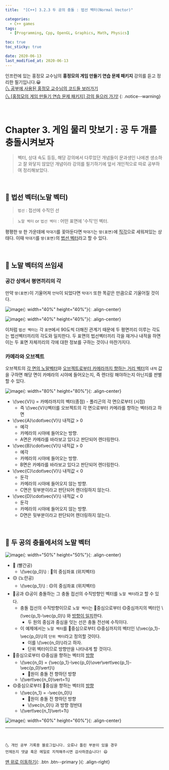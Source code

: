 ```yaml
---
title:  "[C++] 3.2.3 두 공의 충돌 : 법선 벡터(Normal Vector)" 

categories:
  - C++ games
tags:
  - [Programming, Cpp, OpenGL, Graphics, Math, Physics]

toc: true
toc_sticky: true

date: 2020-06-13
last_modified_at: 2020-06-13
---
```


인프런에 있는 홍정모 교수님의 **홍정모의 게임 만들기 연습 문제 패키지** 강의를 듣고 정리한 필기입니다.😀   
[🌜 공부에 사용된 홍정모 교수님의 코드들 보러가기](https://github.com/jmhong-simulation/GameDevPracticePackage)   
[🌜 [홍정모의 게임 만들기 연습 문제 패키지] 강의 들으러 가기!](https://www.inflearn.com/course/c-2)
{: .notice--warning}

<br>

# Chapter 3. 게임 물리 맛보기 : 공 두 개를 충돌시켜보자

> 벡터, 상대 속도 등등, 해당 강의에서 다루었던 개념들이 문과생인 나에겐 생소하고 잘 와닿지 않았던 개념이라 강의를 필기하기에 앞서 개인적으로 따로 공부하여 정리해보았다.

<br>

## 🔔 법선 벡터(노말 벡터)

> `법선` : 접선에 수직인 선

> `노말 벡터` or `법선 벡터` : 어떤 표면에 '수직'인 벡터.

평평한 `땅` 한 가운데에 `막대기`를 꽂아둔다면 `막대기`는 `땅(표면)`에 <u>직각</u>으로 세워져있는 상태다. 이때 `막대기`를 `땅(표면)`의 <u>법선 벡터</u>라고 할 수 있다.

<br>

## 🔔 노말 벡터의 쓰임새 

### 공간 상에서 평면끼리의 각

만약 `땅(표면)`이 기울어져 `언덕`이 되었다면 `막대기` 또한 똑같은 만큼으로 기울어질 것이다. 

![image](https://user-images.githubusercontent.com/42318591/85215557-7153ef00-b3b5-11ea-8d13-2d58fa2fa1c5.png){: width="40%" height="40%"}{: .align-center}

![image](https://user-images.githubusercontent.com/42318591/85215570-98aabc00-b3b5-11ea-82da-3bb2c9b37c3e.png){: width="40%" height="40%"}{: .align-center}

이처럼 `법선 벡터는` 각 `표면`에서 90도씩 더해진 관계기 때문에 두 평면끼리 이루는 각도는 법선벡터끼리의 각도와 일치한다. 두 표면의 법선벡터끼리 각을 재거나 내적을 하면 이는 두 표면 자체끼리의 각에 대한 정보를 구하는 것이나 마찬가지다. 

### 카메라와 오브젝트

오브젝트의 <u>각 면의 노말벡터</u>와 <u>오브젝트로부터 카메라까지 향하는 거리 벡터</u>의 `내적` 값을 구하면 해당 면이 카메라의 시야에 들어오는지, 즉 렌더링 해야하는지 아닌지를 판별할 수 있다. 

![image](https://user-images.githubusercontent.com/42318591/85215831-d230f680-b3b8-11ea-8fcc-6762e02bf979.png){: width="80%" height="80%"}{: .align-center}

- \\(\vec{V}\\) = 카메라까지의 벡터(종점) - 폴리곤의 각 면으로부터 (시점)
    - 즉 \\(\vec{V}\\)벡터를 오브젝트의 각 면으로부터 카메라를 향하는 벡터라고 하면
- \\(\vec{A}\cdot\vec{V}\\) 내적값 > 0 
  - 예각
  - 카메라의 시야에 들어오는 방향.
  - A면은 카메라를 바라보고 있다고 판단되어 렌더링한다.
- \\(\vec{B}\cdot\vec{V}\\) 내적값 > 0 
  - 예각
  - 카메라의 시야에 들어오는 방향.
  - B면은 카메라를 바라보고 있다고 판단되어 렌더링한다.
- \\(\vec{C}\cdot\vec{V}\\) 내적값 < 0
  - 둔각
  - 카메라의 시야에 들어오지 않는 방향. 
  - C면은 뒷부분이라고 판단되어 렌더링하지 않는다.
- \\(\vec{D}\cdot\vec{V}\\) 내적값 < 0
  - 둔각
  - 카메라의 시야에 들어오지 않는 방향. 
  - D면은 뒷부분이라고 판단되어 렌더링하지 않는다.

<br>

## 🔔 두 공의 충돌에서의 노말 벡터

![image](https://user-images.githubusercontent.com/42318591/85216384-e8da4c00-b3be-11ea-8db9-96f0dedb8307.png){: width="50%" height="50%"}{: .align-center}

- 🔴 (빨간공)
  - \\(\vec{p_0}\\) : 🔴의 중심좌표 (위치벡터)
- 🟡 (노란공)
  - \\(\vec{p_1}\\) : 🟡의 중심좌표 (위치벡터)
- 🔴공과 🟡공이 충돌하는 그 충돌 접선의 수직방향인 벡터를 `노말 벡터`라고 할 수 있다.
  - 충돌 접선의 수직방향이므로 `노말 벡터`는 🔴중심으로부터 🟡중심까지의 벡터인 \\(\vec{p_1}-\vec{p_0}\\) 와 <u>방향이 일치</u>한다.
    - 두 원의 중심과 중심을 잇는 선은 충돌 전선에 수직이다.
  - 이 예제에서는 `노말 벡터`를 🔴중심으로부터 🟡중심까지의 벡터인 \\(\vec{p_1}-\vec{p_0}\\)의 `단위 벡터`라고 정의할 것이다.
    - 이를 \\(\vec{n_0}\\)라고 하자.
    - 단위 벡터이므로 방향만을 나타내게 할 것이다.
- 🔴중심으로부터 🟡중심을 향하는 벡터의 <u>방향</u>
  - \\(\vec{n_0} = {\vec{p_1}-\vec{p_0}\over\vert\vec{p_1}-\vec{p_0}\vert}\\)
    - 🔴원이 충돌 전 향하던 방향
  - \\(\vert\vec{n_0}\vert=1\\)
- 🟡중심으로부터 🔴중심을 향하는 벡터의 <u>방향</u> 
  - \\(\vec{n_1} = -\vec{n_0}\\)
    - 🔴원이 충돌 전 향하던 방향
    - \\(\vec{n_0}\\) 과 방향 정반대
  -  \\(\vert\vec{n_1}\vert=1\\)
 
![image](https://user-images.githubusercontent.com/42318591/85216865-d9f69800-b3c4-11ea-9948-55357b1d25df.png){: width="60%" height="60%"}{: .align-center}


***
<br>

    🌜 개인 공부 기록용 블로그입니다. 오류나 틀린 부분이 있을 경우 
    언제든지 댓글 혹은 메일로 지적해주시면 감사하겠습니다! 😄

[맨 위로 이동하기](#){: .btn .btn--primary }{: .align-right}